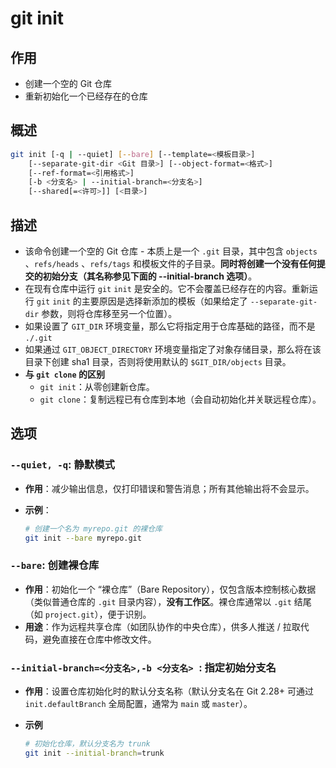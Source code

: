 # git init

## 作用

- 创建一个空的 Git 仓库
- 重新初始化一个已经存在的仓库

## 概述

```bash
git init [-q | --quiet] [--bare] [--template=<模板目录>]
	[--separate-git-dir <Git 目录>] [--object-format=<格式>]
	[--ref-format=<引用格式>]
	[-b <分支名> | --initial-branch=<分支名>]
	[--shared[=<许可>]] [<目录>]
```

## 描述

* 该命令创建一个空的 Git 仓库 - 本质上是一个 `.git` 目录，其中包含 `objects` 、`refs/heads` 、`refs/tags` 和模板文件的子目录。**同时将创建一个没有任何提交的初始分支（其名称参见下面的 --initial-branch 选项）**。
* 在现有仓库中运行 `git` `init` 是安全的。它不会覆盖已经存在的内容。重新运行 `git` `init` 的主要原因是选择新添加的模板（如果给定了 `--separate-git-dir` 参数，则将仓库移至另一个位置）。
* 如果设置了 `GIT_DIR` 环境变量，那么它将指定用于仓库基础的路径，而不是 `./.git` 
* 如果通过 `GIT_OBJECT_DIRECTORY` 环境变量指定了对象存储目录，那么将在该目录下创建 sha1 目录，否则将使用默认的 `$GIT_DIR/objects` 目录。
* **与 `git clone` 的区别**
  - `git init`：从零创建新仓库。
  - `git clone`：复制远程已有仓库到本地（会自动初始化并关联远程仓库）。

## 选项

### `--quiet, -q`: 静默模式

- **作用**：减少输出信息，仅打印错误和警告消息；所有其他输出将不会显示。

- **示例**：

  ```bash
  # 创建一个名为 myrepo.git 的裸仓库
  git init --bare myrepo.git
  ```

### `--bare`: 创建裸仓库

* **作用**：初始化一个 “裸仓库”（Bare Repository），仅包含版本控制核心数据（类似普通仓库的 `.git` 目录内容），**没有工作区**。裸仓库通常以 `.git` 结尾（如 `project.git`），便于识别。
* **用途**：作为远程共享仓库（如团队协作的中央仓库），供多人推送 / 拉取代码，避免直接在仓库中修改文件。

### `--initial-branch=<分支名>,-b <分支名> `: 指定初始分支名

* **作用**：设置仓库初始化时的默认分支名称（默认分支名在 Git 2.28+ 可通过 `init.defaultBranch` 全局配置，通常为 `main` 或 `master`）。

* **示例**

  ```bash
  # 初始化仓库，默认分支名为 trunk
  git init --initial-branch=trunk
  ```

